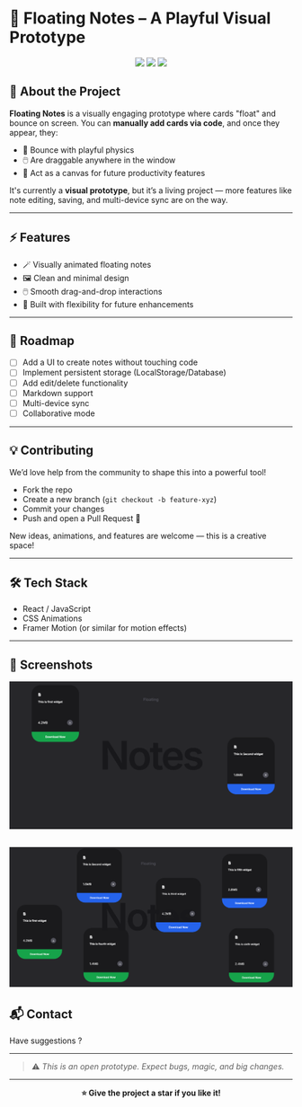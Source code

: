 # 📝 Floating Notes – A Playful Visual Prototype

<p align="center">
  <img src="https://img.shields.io/badge/status-prototype-orange" />
  <img src="https://img.shields.io/badge/contributions-welcome-brightgreen" />
  <img src="https://img.shields.io/github/license/your-username/floating-notes" />
</p>



## 🌟 About the Project

**Floating Notes** is a visually engaging prototype where cards "float" and bounce on screen. You can **manually add cards via code**, and once they appear, they:

- 🧲 Bounce with playful physics  
- 🖱️ Are draggable anywhere in the window  
- 🎨 Act as a canvas for future productivity features  

It's currently a **visual prototype**, but it’s a living project — more features like note editing, saving, and multi-device sync are on the way.

---

## ⚡ Features

- 🪄 Visually animated floating notes  
- 🖼️ Clean and minimal design  
- 🖱️ Smooth drag-and-drop interactions  
- 🔧 Built with flexibility for future enhancements

---

## 🚧 Roadmap

- [ ] Add a UI to create notes without touching code  
- [ ] Implement persistent storage (LocalStorage/Database)  
- [ ] Add edit/delete functionality  
- [ ] Markdown support  
- [ ] Multi-device sync  
- [ ] Collaborative mode  

---

## 💡 Contributing

We’d love help from the community to shape this into a powerful tool!

- Fork the repo  
- Create a new branch (`git checkout -b feature-xyz`)  
- Commit your changes  
- Push and open a Pull Request 🎉  

New ideas, animations, and features are welcome — this is a creative space!

---

## 🛠 Tech Stack

- React / JavaScript  
- CSS Animations  
- Framer Motion (or similar for motion effects)

---

## 📸 Screenshots

![App Screenshot](src//assets/screenshot.png)

![App Screenshot](src//assets/screenshot-1.png)
---

## 📬 Contact

Have suggestions ?

---

> ⚠️ _This is an open prototype. Expect bugs, magic, and big changes._

---

<p align="center"><b>⭐️ Give the project a star if you like it!</b></p>
